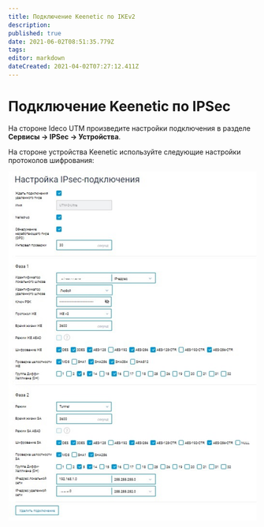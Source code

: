 ```yaml
---
title: Подключение Keenetic по IKEv2
description: 
published: true
date: 2021-06-02T08:51:35.779Z
tags: 
editor: markdown
dateCreated: 2021-04-02T07:27:12.411Z
---
```


# Подключение Keenetic по IPSec
На стороне Ideco UTM произведите настройки подключения в разделе **Сервисы -> IPSec -> Устройства**.

На стороне устройства Keenetic используйте следующие настройки протоколов шифрования:

![keenetic_ikev2.jpg](/Настройка/Сервисы/keenetic_ikev2.jpg)